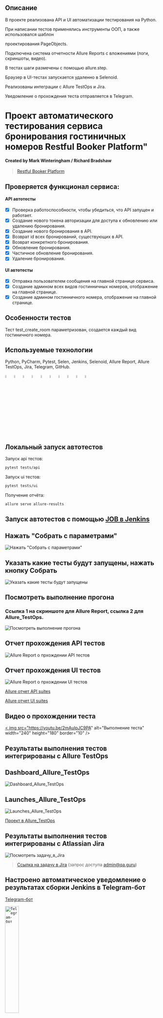 ## Описание

<p>В проекте реализована API и UI автоматизации тестирования на Python.
<p>При написании тестов применялись инструменты ООП, а также использовался шаблон 
<p>проектирования PageObjects.
<p>Подключена система отчетности Allure Reports с вложениями (логи, скриншоты, видео). 
<p>В тестах шаги размечены с помощью allure.step.
<p>Браузер в UI-тестах запускается удаленно в Selenoid.
<p>Реализованы интеграции с Allure TestOps и Jira.
<p>Уведомление о прохождения теста отправляется в Telegram.

# Проект автоматического тестирования сервиса бронирования гостиничных номеров Restful Booker Platform"

#### Created by Mark Winteringham / Richard Bradshaw

> <a target="_blank" href="https://automationintesting.online/">Restful Booker
> Platform</a>

## Проверяется функционал сервиса:

#### API автотесты

- [x] Проверка работоспособности, чтобы убедиться, что API запущен и работает.
- [x] Создание нового токена авторизации для доступа к обновлению или удалению
  бронирования.
- [x] Создание нового бронирования в API.
- [x] Возврат id всех бронирований, существующих в API.
- [x] Возврат конкретного бронирования.
- [x] Обновление бронирования.
- [x] Частичное обновление бронирования.
- [x] Удаление бронирования.

#### UI  автотесты

- [x] Отправка пользователем сообщения на главной странице сервиса.
- [x] Создание админом всех видов гостинничных номеров, отображение на главной
  странице.
- [x] Создание админом гостинничного номера, отображение на главной странице.

## Особенности тестов

Тест test_create_room параметризован, создается каждый вид гостиничного номера.

## Используемые технологии

Python, PyCharm, Pytest, Selen, Jenkins, Selenoid, Allure Report, Allure TestOps, Jira,
Telegram, GitHub.
<p>
  <code><img width="5%" title="Python" src="resources/icons/python.png"></code>
  <code><img width="5%" title="Pycharm" src="resources/icons/pycharm.png"></code>
  <code><img width="5%" title="Pytest" src="resources/icons/pytest.png"></code>
  <code><img width="5%" title="Selene" src="resources/icons/selene.png"></code>
  <code><img width="5%" title="Jenkins" src="resources/icons/jenkins.png"></code>
  <code><img width="5%" title="selenoid" src="resources/icons/selenoid.png"></code>
  <code><img width="5%" title="Allure Report" src="resources/icons/allure.png"></code>
  <code><img width="5%" title="Jira" src="resources/icons/jira.png"></code>
  <code><img width="5%" title="Telegram" src="resources/icons/tg.png"></code>
  <code><img width="5%" title="GitHub" src="resources/icons/github.png"></code>
</p>

## Локальный запуск автотестов

Запуск api тестов:

```bash
pytest tests/api
```
Запуск ui тестов:

```bash
pytest tests/ui
```
Получение отчёта:

```bash
allure serve allure-results
```

## Запуск автотестов c помощью [JOB в Jenkins](https://jenkins.autotests.cloud/job/Students/job/klimashko_%20qa_guru_python_4_25_diplom_project_API/)

## Нажать "Собрать с параметрами"

![Нажать "Собрать с параметрами"](resources/screens/collect_with_params.png)

## Указать какие тесты будут запущены, нажать кнопку Собрать

![Указать какие тесты будут запущены](resources/screens/select_tests_push_button_collect.png)

## Посмотреть выполнение прогона
### Ссылка 1 на скриншоте для Allure Report, ссылка 2 для Allure_TestOps.

![Посмотреть выполнение прогона](resources/screens/test_run_results.png)


## Отчет прохождения API тестов

![Allure Report о прхождении API тестов](resources/screens/detail_report_api.png)

## Отчет прохождения UI тестов

![Allure Report о прхождении  UI тестов](resources/screens/detail_report_ui.png)

[Allure отчет API suites](https://jenkins.autotests.cloud/job/Students/job/klimashko_%20qa_guru_python_4_25_diplom_project_API/60/allure/)

[Allure отчет UI suites](https://jenkins.autotests.cloud/job/Students/job/klimashko_%20qa_guru_python_4_25_diplom_project_API/61/allure/)


## Видео о прохождении теста
<a href="http://www.youtube.com/watch?feature=player_embedded&v=BuPl-mdW1Dw" target="_blank"><
img src="https://youtu.be/2mAulpJC9PA"
alt="Выполнение теста" width="240" height="180" border="10" /></a>

## Результаты выполнения тестов интегрированы с Allure TestOps

## Dashboard_Allure_TestOps
![Dashboard_Allure_TestOps](resources/screens/dashboard_testops.png)

## Launches_Allure_TestOps
![Launches_Allure_TestOps](resources/screens/launches_testops.png)

[Проект в Allure_TestOps](https://allure.autotests.cloud/project/3428/dashboards)

## Результаты выполнения тестов интегрированы с Atlassian Jira

![Посмотреть задачу_в_Jira](resources/screens/jira_task.png)

> <a target="_blank" href="https://jira.autotests.cloud/browse/HOMEWORK-764">Ссылка на
> задачу в Jira</a> (запрос доступа admin@qa.guru)

## Настроено автоматическое уведомление о результатах сборки Jenkins в Telegram-бот

[Telegram-бот](https://t.me/+Ctoxu_5DqE1hNDEy)

<p>
  <code><img width="30%" title="Telegram-бот" src="resources/screens/bot.png"></code>
</p>
